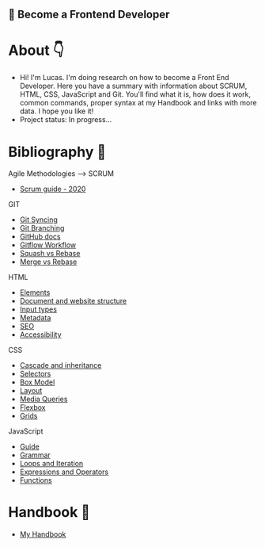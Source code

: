 ## 📌 Become a Frontend Developer

#  About 👇

- Hi! I'm Lucas. I'm doing research on how to become a Front End Developer. Here you have a summary with information about SCRUM, HTML, CSS, JavaScript and Git. You'll find what it is, how does it work, common commands, proper syntax at my Handbook and links with more data. I hope you like it!
- Project status: In progress...

#  Bibliography 🧷

Agile Methodologies --> SCRUM
- [Scrum guide - 2020](https://drive.google.com/file/d/19pxoUGGJ8Z0VNZOnmlDJeDg_BmxAHs2D/view?usp=sharing)

GIT
- [Git Syncing](https://www.atlassian.com/git/tutorials/syncing)
- [Git Branching](https://git-scm.com/book/en/v2/Git-Branching-Basic-Branching-and-Merging)
- [GitHub docs](https://docs.github.com/en)
- [Gitflow Workflow](https://www.atlassian.com/git/tutorials/comparing-workflows)
- [Squash vs Rebase](https://docs.github.com/en/pull-requests/collaborating-with-pull-requests/incorporating-changes-from-a-pull-request/about-pull-request-merges)
- [Merge vs Rebase](https://www.atlassian.com/git/tutorials/merging-vs-rebasing)

HTML
- [Elements](https://developer.mozilla.org/en-US/docs/Learn/HTML/Introduction_to_HTML/Getting_started)
- [Document and website structure](https://developer.mozilla.org/en-US/docs/Learn/HTML/Introduction_to_HTML/Document_and_website_structure)
- [Input types](https://developer.mozilla.org/en-US/docs/Web/HTML/Element/input)
- [Metadata](https://developer.mozilla.org/en-US/docs/Learn/HTML/Introduction_to_HTML/The_head_metadata_in_HTML)
- [SEO](https://developer.mozilla.org/en-US/docs/Glossary/SEO)
- [Accessibility](https://www.w3.org/standards/webdesign/accessibility)

CSS
- [Cascade and inheritance](https://developer.mozilla.org/en-US/docs/Learn/CSS/Building_blocks/Cascade_and_inheritance)
- [Selectors](https://developer.mozilla.org/en-US/docs/Learn/CSS/Building_blocks/Selectors)
- [Box Model](https://developer.mozilla.org/en-US/docs/Learn/CSS/Building_blocks/The_box_model)
- [Layout](https://developer.mozilla.org/en-US/docs/Learn/CSS/CSS_layout)
- [Media Queries](https://developer.mozilla.org/en-US/docs/Web/CSS/Media_Queries/Using_media_queries)
- [Flexbox](https://css-tricks.com/snippets/css/a-guide-to-flexbox/)
- [Grids](https://css-tricks.com/snippets/css/complete-guide-grid/)

JavaScript
- [Guide](https://developer.mozilla.org/en-US/docs/Web/JavaScript)
- [Grammar](https://developer.mozilla.org/en-US/docs/Web/JavaScript/Guide/Grammar_and_Types)
- [Loops and Iteration](https://developer.mozilla.org/en-US/docs/Web/JavaScript/Guide/Loops_and_iteration)
- [Expressions and Operators](https://developer.mozilla.org/en-US/docs/Web/JavaScript/Guide/Expressions_and_Operators)
- [Functions](https://developer.mozilla.org/en-US/docs/Web/JavaScript/Guide/Functions)

# Handbook 📓 

- [My Handbook](https://docs.google.com/document/d/1Lkc-D1822C2Q4GNIlEamVSh9rPnR6R-RvqAmN2sLpvQ/edit)
